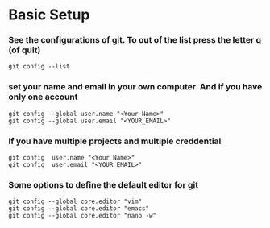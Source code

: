 # Basic Setup


### See the configurations of git. To out of the list press the letter q  (of quit)
```
git config --list
```

### set your name and email in your own computer. And if you have only one account 
```
git config --global user.name "<Your Name>"
git config --global user.email "<YOUR_EMAIL>"
```

### If you have multiple projects and multiple creddential
```
git config  user.name "<Your Name>"
git config  user.email "<YOUR_EMAIL>"
```

### Some options to define the default editor for git
```
git config --global core.editor "vim"
git config --global core.editor "emacs"
git config --global core.editor "nano -w"
```
